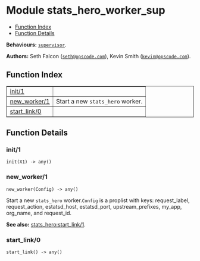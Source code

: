 

# Module stats_hero_worker_sup #
* [Function Index](#index)
* [Function Details](#functions)

__Behaviours:__ [`supervisor`](supervisor.md).

__Authors:__ Seth Falcon ([`seth@opscode.com`](mailto:seth@opscode.com)), Kevin Smith ([`kevin@opscode.com`](mailto:kevin@opscode.com)).
<a name="index"></a>

## Function Index ##


<table width="100%" border="1" cellspacing="0" cellpadding="2" summary="function index"><tr><td valign="top"><a href="#init-1">init/1</a></td><td></td></tr><tr><td valign="top"><a href="#new_worker-1">new_worker/1</a></td><td>Start a new <code>stats_hero</code> worker.</td></tr><tr><td valign="top"><a href="#start_link-0">start_link/0</a></td><td></td></tr></table>


<a name="functions"></a>

## Function Details ##

<a name="init-1"></a>

### init/1 ###

`init(X1) -> any()`


<a name="new_worker-1"></a>

### new_worker/1 ###

`new_worker(Config) -> any()`

Start a new `stats_hero` worker.`Config` is a proplist with keys: request_label,
request_action, estatsd_host, estatsd_port, upstream_prefixes, my_app, org_name, and
request_id.

__See also:__ [stats_hero:start_link/1](stats_hero.md#start_link-1).
<a name="start_link-0"></a>

### start_link/0 ###

`start_link() -> any()`


